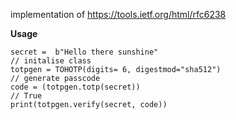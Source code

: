 implementation of https://tools.ietf.org/html/rfc6238

<b> Usage </b>

```
secret =  b"Hello there sunshine"
// initalise class
totpgen = TOHOTP(digits= 6, digestmod="sha512")
// generate passcode
code = (totpgen.totp(secret))
// True
print(totpgen.verify(secret, code))
```
